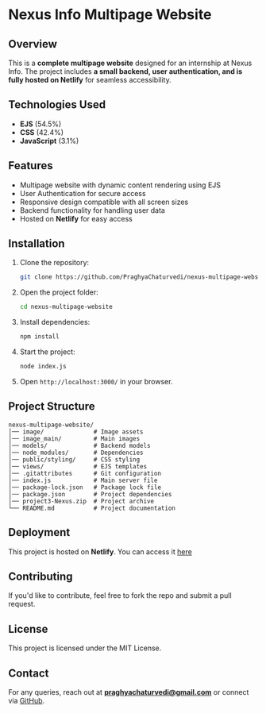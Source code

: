 # Nexus Info Multipage Website

## Overview
This is a **complete multipage website** designed for an internship at Nexus Info. The project includes **a small backend, user authentication, and is fully hosted on Netlify** for seamless accessibility.

## Technologies Used
- **EJS** (54.5%)
- **CSS** (42.4%)
- **JavaScript** (3.1%)

## Features
- Multipage website with dynamic content rendering using EJS
- User Authentication for secure access
- Responsive design compatible with all screen sizes
- Backend functionality for handling user data
- Hosted on **Netlify** for easy access

## Installation
1. Clone the repository:
   ```sh
   git clone https://github.com/PraghyaChaturvedi/nexus-multipage-website.git
   ```
2. Open the project folder:
   ```sh
   cd nexus-multipage-website
   ```
3. Install dependencies:
   ```sh
   npm install
   ```
4. Start the project:
   ```sh
   node index.js
   ```
5. Open `http://localhost:3000/` in your browser.

## Project Structure
```
nexus-multipage-website/
│── image/              # Image assets
│── image_main/         # Main images
│── models/             # Backend models
│── node_modules/       # Dependencies
│── public/styling/     # CSS styling
│── views/              # EJS templates
│── .gitattributes      # Git configuration
│── index.js            # Main server file
│── package-lock.json   # Package lock file
│── package.json        # Project dependencies
│── project3-Nexus.zip  # Project archive
└── README.md           # Project documentation
```

## Deployment
This project is hosted on **Netlify**. You can access it [here](#https://techysoftwarecompany.netlify.app/)

## Contributing
If you'd like to contribute, feel free to fork the repo and submit a pull request.

## License
This project is licensed under the MIT License.

## Contact
For any queries, reach out at **praghyachaturvedi@gmail.com** or connect via [GitHub](https://github.com/PraghyaChaturvedi).

